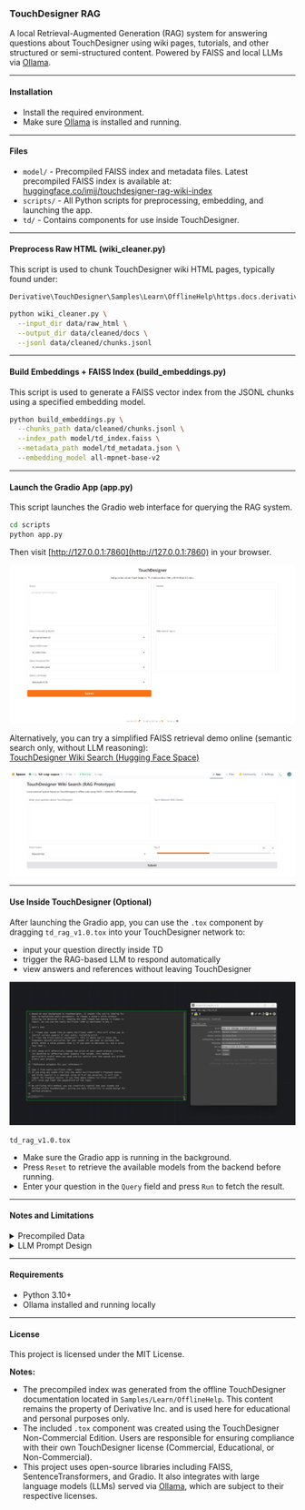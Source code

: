 ### TouchDesigner RAG

A local Retrieval-Augmented Generation (RAG) system for answering questions about TouchDesigner using wiki pages, tutorials, and other structured or semi-structured content. Powered by FAISS and local LLMs via [Ollama](https://ollama.com/).

---

#### Installation

- Install the required environment.
- Make sure [Ollama](https://ollama.com/) is installed and running.

---

#### Files

- `model/` - Precompiled FAISS index and metadata files. Latest precompiled FAISS index is available at: [huggingface.co/imjj/touchdesigner-rag-wiki-index](https://huggingface.co/imjj/touchdesigner-rag-wiki-index)
- `scripts/` - All Python scripts for preprocessing, embedding, and launching the app.
- `td/` - Contains components for use inside TouchDesigner.

---

#### Preprocess Raw HTML (wiki_cleaner.py)

This script is used to chunk TouchDesigner wiki HTML pages, typically found under:

```
Derivative\TouchDesigner\Samples\Learn\OfflineHelp\https.docs.derivative.ca
```

```bash
python wiki_cleaner.py \
  --input_dir data/raw_html \
  --output_dir data/cleaned/docs \
  --jsonl data/cleaned/chunks.jsonl
```

---

#### Build Embeddings + FAISS Index (build_embeddings.py)

This script is used to generate a FAISS vector index from the JSONL chunks using a specified embedding model.

```bash
python build_embeddings.py \
  --chunks_path data/cleaned/chunks.jsonl \
  --index_path model/td_index.faiss \
  --metadata_path model/td_metadata.json \
  --embedding_model all-mpnet-base-v2
```

---

#### Launch the Gradio App (app.py)

This script launches the Gradio web interface for querying the RAG system.

```bash
cd scripts
python app.py
```

Then visit [http://127.0.0.1:7860](http://127.0.0.1:7860) in your browser.

![alt text](image-gradio.png)

Alternatively, you can try a simplified FAISS retrieval demo online (semantic search only, without LLM reasoning):  
[TouchDesigner Wiki Search (Hugging Face Space)](https://huggingface.co/spaces/imjj/td-rag-sapce)

![alt text](image-hfspace.png)

---

#### Use Inside TouchDesigner (Optional)

After launching the Gradio app, you can use the `.tox` component by dragging `td_rag_v1.0.tox` into your TouchDesigner network to:

- input your question directly inside TD
- trigger the RAG-based LLM to respond automatically
- view answers and references without leaving TouchDesigner

![alt text](image-td-2.png)

`td_rag_v1.0.tox`
- Make sure the Gradio app is running in the background.
- Press `Reset` to retrieve the available models from the backend before running.
- Enter your question in the `Query` field and press `Run` to fetch the result.

---

#### Notes and Limitations
<details>
<summary>Precompiled Data</summary>
The included FAISS index and metadata are built exclusively from the offline TouchDesigner wiki (`Samples\Learn\OfflineHelp`). All documents were automatically extracted and chunked without thorough manual review.
You're encouraged to refine the dataset or expand it by incorporating other sources (e.g., forums, tutorials). A more curated version may be released in future updates.
</details>
<details>
<summary>LLM Prompt Design</summary>
The current LLM system prompt is a basic template aimed at guiding the model's reasoning. Feel free to adapt or enhance it to better fit your technical needs or creative workflow.
</details>

---

#### Requirements

- Python 3.10+
- Ollama installed and running locally

---

#### License

This project is licensed under the MIT License.

**Notes:**
- The precompiled index was generated from the offline TouchDesigner documentation located in `Samples/Learn/OfflineHelp`. This content remains the property of Derivative Inc. and is used here for educational and personal purposes only.
- The included `.tox` component was created using the TouchDesigner Non-Commercial Edition. Users are responsible for ensuring compliance with their own TouchDesigner license (Commercial, Educational, or Non-Commercial).
- This project uses open-source libraries including FAISS, SentenceTransformers, and Gradio. It also integrates with large language models (LLMs) served via [Ollama](https://ollama.com/), which are subject to their respective licenses.